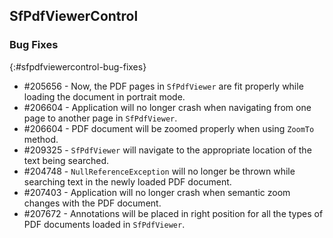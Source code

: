 ## SfPdfViewerControl

### Bug Fixes
{:#sfpdfviewercontrol-bug-fixes} 

* \#205656 - Now, the PDF pages in `SfPdfViewer` are fit properly while loading the document in portrait mode.
* \#206604 - Application will no longer crash when navigating from one page to another page in `SfPdfViewer`.
* \#206604 - PDF document will be zoomed properly when using `ZoomTo` method.
* \#209325 - `SfPdfViewer` will navigate to the appropriate location of the text being searched.    
* \#204748 - `NullReferenceException` will no longer be thrown while searching text in the newly loaded PDF document.
* \#207403 - Application will no longer crash when semantic zoom changes with the PDF document. 
* \#207672 - Annotations will be placed in right position for all the types of PDF documents loaded in `SfPdfViewer`.
